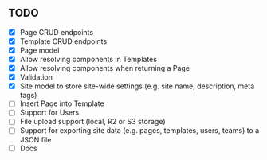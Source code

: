 ## TODO

- [X] Page CRUD endpoints
- [X] Template CRUD endpoints
- [X] Page model
- [X] Allow resolving components in Templates
- [X] Allow resolving components when returning a Page
- [X] Validation
- [X] Site model to store site-wide settings (e.g. site name, description, meta tags)
- [ ] Insert Page into Template
- [ ] Support for Users
- [ ] File upload support (local, R2 or S3 storage)
- [ ] Support for exporting site data (e.g. pages, templates, users, teams) to a JSON file
- [ ] Docs
